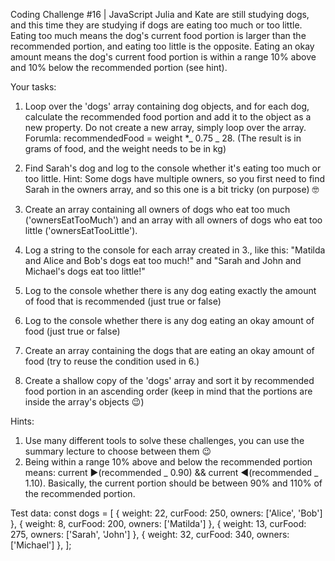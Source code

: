 Coding Challenge #16 | JavaScript
Julia and Kate are still studying dogs, and this time they are studying if dogs are eating too much or too little. Eating too much means the dog's current food portion is larger than the recommended portion, and eating too little is the opposite. Eating an okay amount means the dog's current food portion is within a range 10% above and 10% below the recommended portion (see hint).

Your tasks:

1. Loop over the 'dogs' array containing dog objects, and for each dog, calculate the recommended food portion and add it to the object as a new property. Do not create a new array, simply loop over the array. Forumla:
   recommendedFood = weight \*_ 0.75 _ 28. (The result is in grams of food, and the weight needs to be in kg)

2. Find Sarah's dog and log to the console whether it's eating too much or too little.
   Hint: Some dogs have multiple owners, so you first need to find Sarah in the owners array, and so this one is a bit tricky (on purpose) 🤓

3. Create an array containing all owners of dogs who eat too much
   ('ownersEatTooMuch') and an array with all owners of dogs who eat too little ('ownersEatTooLittle').

4. Log a string to the console for each array created in 3., like this: "Matilda and Alice and Bob's dogs eat too much!" and "Sarah and John and Michael's dogs eat too little!"

5. Log to the console whether there is any dog eating exactly the amount of food that is recommended (just true or false)

6. Log to the console whether there is any dog eating an okay amount of food (just true or false)

7. Create an array containing the dogs that are eating an okay amount of food (try to reuse the condition used in 6.)

8. Create a shallow copy of the 'dogs' array and sort it by recommended food portion in an ascending order (keep in mind that the portions are inside the array's objects 😉)

Hints:

1. Use many different tools to solve these challenges, you can use the summary lecture to choose between them 😉
2. Being within a range 10% above and below the recommended portion means: current ▶(recommended _ 0.90) && current ◀(recommended _
   1.10). Basically, the current portion should be between 90% and 110% of the recommended portion.

Test data:
const dogs = [
{ weight: 22, curFood: 250, owners: ['Alice', 'Bob'] },
{ weight: 8, curFood: 200, owners: ['Matilda'] },
{ weight: 13, curFood: 275, owners: ['Sarah', 'John'] },
{ weight: 32, curFood: 340, owners: ['Michael'] },
];
